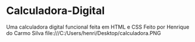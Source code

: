# Calculadora-Digital
Uma calculadora digital funcional feita em HTML e CSS 
Feito por Henrique do Carmo Silva
file:///C:/Users/henri/Desktop/calculadora.PNG
